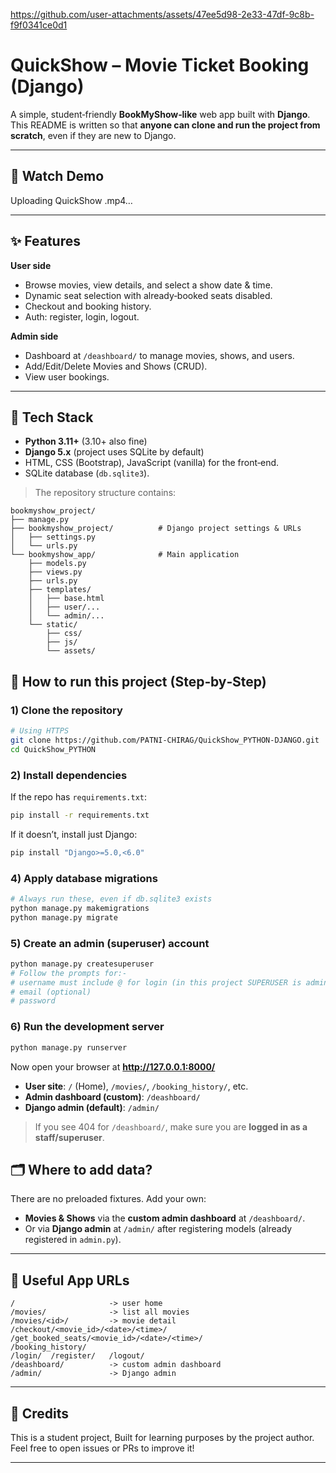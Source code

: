 
https://github.com/user-attachments/assets/47ee5d98-2e33-47df-9c8b-f9f0341ce0d1
# QuickShow – Movie Ticket Booking (Django)

A simple, student‑friendly **BookMyShow‑like** web app built with **Django**.  
This README is written so that **anyone can clone and run the project from scratch**, even if they are new to Django.

---

## 🎥 Watch Demo

Uploading QuickShow .mp4…

---

## ✨ Features

**User side**
- Browse movies, view details, and select a show date & time.
- Dynamic seat selection with already‑booked seats disabled.
- Checkout and booking history.
- Auth: register, login, logout.

**Admin side**
- Dashboard at `/deashboard/` to manage movies, shows, and users.
- Add/Edit/Delete Movies and Shows (CRUD).
- View user bookings.

---

## 🧰 Tech Stack

- **Python 3.11+** (3.10+ also fine)
- **Django 5.x** (project uses SQLite by default)
- HTML, CSS (Bootstrap), JavaScript (vanilla) for the front‑end.
- SQLite database (`db.sqlite3`).

> The repository structure contains:
```
bookmyshow_project/
├── manage.py
├── bookmyshow_project/          # Django project settings & URLs
│   ├── settings.py
│   └── urls.py
└── bookmyshow_app/              # Main application
    ├── models.py
    ├── views.py
    ├── urls.py
    ├── templates/
    │   ├── base.html
    │   ├── user/...
    │   └── admin/...
    └── static/
        ├── css/
        ├── js/
        └── assets/
```

## 🚀 How to run this project (Step‑by‑Step)

### 1) Clone the repository
```bash
# Using HTTPS
git clone https://github.com/PATNI-CHIRAG/QuickShow_PYTHON-DJANGO.git
cd QuickShow_PYTHON
```

### 2) Install dependencies

If the repo has `requirements.txt`:
```bash
pip install -r requirements.txt 
```

If it doesn’t, install just Django:
```bash
pip install "Django>=5.0,<6.0"
```

### 4) Apply database migrations
```bash
# Always run these, even if db.sqlite3 exists
python manage.py makemigrations
python manage.py migrate
```

### 5) Create an admin (superuser) account
```bash
python manage.py createsuperuser
# Follow the prompts for:-
# username must include @ for login (in this project SUPERUSER is admin) eg. admin@gmail.com
# email (optional)
# password
```

### 6) Run the development server
```bash
python manage.py runserver
```
Now open your browser at **http://127.0.0.1:8000/**

- **User site**: `/` (Home), `/movies/`, `/booking_history/`, etc.
- **Admin dashboard (custom)**: `/deashboard/`  
- **Django admin (default)**: `/admin/`

> If you see 404 for `/deashboard/`, make sure you are **logged in as a staff/superuser**.

## 🗂️ Where to add data?

There are no preloaded fixtures. Add your own:
- **Movies & Shows** via the **custom admin dashboard** at `/deashboard/`.
- Or via **Django admin** at `/admin/` after registering models (already registered in `admin.py`).

---

## 🧭 Useful App URLs

```
/                     -> user home
/movies/              -> list all movies
/movies/<id>/         -> movie detail
/checkout/<movie_id>/<date>/<time>/
/get_booked_seats/<movie_id>/<date>/<time>/
/booking_history/
/login/  /register/   /logout/
/deashboard/          -> custom admin dashboard
/admin/               -> Django admin
```

---

## 🙌 Credits

This is a student project, Built for learning purposes by the project author.  
Feel free to open issues or PRs to improve it!

---

